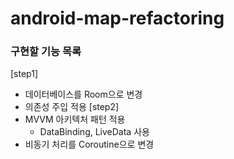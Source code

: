 # android-map-refactoring

### 구현할 기능 목록
[step1]
- 데이터베이스를 Room으로 변경
- 의존성 주입 적용
[step2]
- MVVM 아키텍처 패턴 적용
  - DataBinding, LiveData 사용
- 비동기 처리를 Coroutine으로 변경